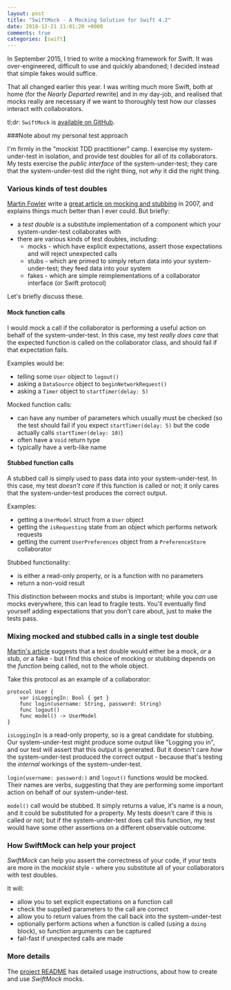 ```yaml
---
layout: post
title: "SwiftMock - A Mocking Solution for Swift 4.2"
date: 2018-12-21 11:01:20 +0000
comments: true
categories: [swift]
---
```


In September 2015, I tried to write a mocking framework for Swift. It was over-engineered, difficult to use and quickly abandoned; I decided instead that simple fakes would suffice.

That all changed earlier this year. I was writing much more Swift, both at home (for the _Nearly Departed_ rewrite) and in my day-job, and realised that mocks really are necessary if we want to thoroughly test how our classes interact with collaborators.

tl;dr: `SwiftMock` is [available on GitHub][github-swiftmock].

<!-- more -->

###Note about my personal test approach

I'm firmly in the "mockist TDD practitioner" camp. I exercise my system-under-test in isolation, and provide test doubles for all of its collaborators. My tests exercise the _public interface_ of the system-under-test; they care that the system-under-test did the right thing, not _why_ it did the right thing.

### Various kinds of test doubles

[Martin Fowler][martin-fowler-website] write a [great article on mocking and stubbing][martin-fowler-mocks-arent-stubs] in 2007, and explains things much better than I ever could. But briefly:

* a _test double_ is a substitute implementation of a component which your system-under-test collaborates with
* there are various kinds of test doubles, including:
  * mocks - which have explicit expectations, assert those expectations and will reject unexpected calls
  * stubs - which are primed to simply return data into your system-under-test; they feed data into your system
  * fakes - which are simple reimplementations of a collaborator interface (or Swift protocol)

Let's briefly discuss these.

#### Mock function calls

I would mock a call if the collaborator is performing a useful action on behalf of the system-under-test. In this case, my test _really does care_ that the expected function is called on the collaborator class, and should fail if that expectation fails.

Examples would be:

* telling some `User` object to `logout()`
* asking a `DataSource` object to `beginNetworkRequest()`
* asking a `Timer` object to `startTimer(delay: 5)`

Mocked function calls:

* can have any number of parameters which usually must be checked (so the test should fail if you expect `startTimer(delay: 5)` but the code actually calls `startTimer(delay: 10)`)
* often have a `Void` return type
* typically have a verb-like name

#### Stubbed function calls

A stubbed call is simply used to pass data into your system-under-test. In this case, my test _doesn't care_ if this function is called or not; it only cares that the system-under-test produces the correct output.

Examples:

* getting a `UserModel` struct from a `User` object
* getting the `isRequesting` state from an object which performs network requests
* getting the current `UserPreferences` object from a `PreferenceStore` collaborator

Stubbed functionality:

* is either a read-only property, or is a function with no parameters
* return a non-void result

This distinction between mocks and stubs is important; while you _can_ use mocks everywhere, this can lead to fragile tests. You'll eventually find yourself adding expectations that you don't care about, just to make the tests pass.

### Mixing mocked and stubbed calls in a single test double

[Martin's article][martin-fowler-mocks-arent-stubs] suggests that a test double would either be a mock, _or_ a stub, _or_ a fake - but I find this choice of mocking or stubbing depends on the _function_ being called, not to the whole object.

Take this protocol as an example of a collaborator:

    protocol User {
        var isLoggingIn: Bool { get }
        func login(username: String, password: String)
        func logout()
        func model() -> UserModel
    }

`isLoggingIn` is a read-only property, so is a great candidate for stubbing. Our system-under-test might produce some output like "Logging you in", and our test will assert that this output is generated. But it doesn't care _how_ the system-under-test produced the correct output - because that's testing the _internal_ workings of the system-under-test.

`login(username: password:)` and `logout()` functions would be mocked. Their names are verbs, suggesting that they are performing some important action on behalf of our system-under-test.

`model()` call would be stubbed. It simply returns a value, it's name is a noun, and it could be substituted for a property. My tests doesn't care if this is called or not; but if the system-under-test does call this function, my test would have some other assertions on a different observable outcome.

### How SwiftMock can help your project

_SwiftMock_ can help you assert the correctness of your code, if your tests are more in the _mockist_ style - where you substitute all of your collaborators with test doubles.

It will:

* allow you to set explicit expectations on a function call
* check the supplied parameters to the call are correct
* allow you to return values from the call back into the system-under-test
* optionally perform actions when a function is called (using a `doing` block), so function arguments can be captured
* fail-fast if unexpected calls are made

### More details

The [project README][github-swiftmock-readme] has detailed usage instructions, about how to create and use _SwiftMock_ mocks.

[github-swiftmock]: https://github.com/mflint/SwiftMock
[martin-fowler-website]: https://martinfowler.com/
[martin-fowler-mocks-arent-stubs]: https://martinfowler.com/articles/mocksArentStubs.html
[github-swiftmock-readme]: https://github.com/mflint/SwiftMock/blob/master/README.md

